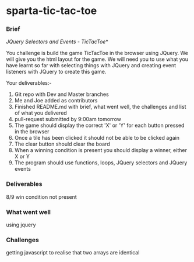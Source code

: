 # sparta-tic-tac-toe

### Brief
*JQuery Selectors and Events - TicTacToe**

You challenge is build the game TicTacToe in the browser using JQuery. We will give you the html layout for the game. We will need you to use what you have learnt so far with selecting things with JQuery and creating event listeners with JQuery to create this game.

Your deliverables:-

1. Git repo with Dev and Master branches
2. Me and Joe added as contributors
3. Finished README.md with brief, what went well, the challenges and list of what you delivered
4. pull-request submitted by 9:00am tomorrow
5. The game should display the correct 'X' or 'Y' for each button pressed in the browser
6. Once a tile has been clicked it should not be able to be clicked again
7. The clear button should clear the board
8. When a winning condition is present you should display a winner, either X or Y
9. The program should use functions, loops, JQuery selectors and JQuery events

### Deliverables
8/9 win condition not present

### What went well
using jquery

### Challenges
getting javascript to realise that two arrays are identical
